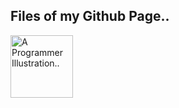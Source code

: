 ## Files of my Github Page..
  <img src="https://cdn-icons-png.flaticon.com/512/1488/1488581.png" width="100" alt="A Programmer Illustration.."/>
